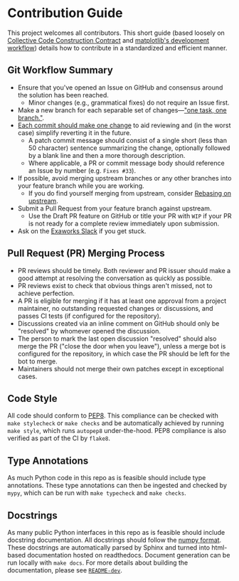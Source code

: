 # Contribution Guide

This project welcomes all contributors. This short guide (based loosely on [
Collective Code Construction Contract](http://zeromq-rfc.wikidot.com/spec:22)
and [matplotlib's development
workflow](https://matplotlib.org/stable/devel/gitwash/development_workflow.html#development-workflow))
details how to contribute in a standardized and efficient manner.

## Git Workflow Summary

- Ensure that you've opened an Issue on GitHub and consensus around the
  solution has been reached.
  - Minor changes (e.g., grammatical fixes) do not require an Issue first.
- Make a new branch for each separable set of changes—["one task, one
  branch."](https://mail.python.org/pipermail/ipython-dev/2010-October/005632.html).
- [Each commit should make one change](https://dev.to/ruanbrandao/how-to-make-good-git-commits-256k)
  to aid reviewing and (in the worst case) simplify reverting it in the future.
  - A patch commit message should consist of a single short (less than 50
    character) sentence summarizing the change, optionally followed by a blank line
    and then a more thorough description.
  - Where applicable, a PR or commit message body should reference an Issue by
    number (e.g. `Fixes #33`).
- If possible, avoid merging upstream branches or any other branches into your
  feature branch while you are working.
  - If you do find yourself merging from upstream, consider [Rebasing on
    upstream](https://matplotlib.org/stable/devel/gitwash/development_workflow.html#rebase-on-trunk).
- Submit a Pull Request from your feature branch against upstream.
  - Use the Draft PR feature on GitHub or title your PR with `WIP` if your PR is
    not ready for a complete review immediately upon submission.
- Ask on the [Exaworks Slack](https://exaworks.slack.com) if you get stuck.


## Pull Request (PR) Merging Process

- PR reviews should be timely. Both reviewer and PR issuer should make a good
  attempt at resolving the conversation as quickly as possible.
- PR reviews exist to check that obvious things aren't missed, not to achieve
  perfection.
- A PR is eligible for merging if it has at least one approval from a
  project maintainer, no outstanding requested changes or discussions, and passes
  CI tests (if configured for the repository).
- Discussions created via an inline comment on GitHub should only be "resolved"
  by whomever opened the discussion.
- The person to mark the last open discussion "resolved" should also merge the
  PR ("close the door when you leave"), unless a merge bot is configured for the
  repository, in which case the PR should be left for the bot to merge.
- Maintainers should not merge their own patches except in exceptional cases.

## Code Style

All code should conform to [PEP8](https://www.python.org/dev/peps/pep-0008/).
This compliance can be checked with `make stylecheck` or `make checks` and
be automatically achieved by running `make style`, which runs `autopep8`
under-the-hood. PEP8 compliance is also verified as part of the CI by `flake8`.

## Type Annotations

As much Python code in this repo as is feasible should include type annotations.
These type annotations can then be ingested and checked by `mypy`, which can be
run with `make typecheck` and `make checks`.

## Docstrings

As many public Python interfaces in this repo as is feasible should
include docstring documentation. All docstrings should follow the
[numpy format](https://numpydoc.readthedocs.io/en/latest/format.html). These
docstrings are automatically parsed by Sphinx and turned into html-based
documentation hosted on readthedocs. Document generation can be run locally
with `make docs`. For more details about building the documentation, please
see [`README-dev`](README-dev.md).

